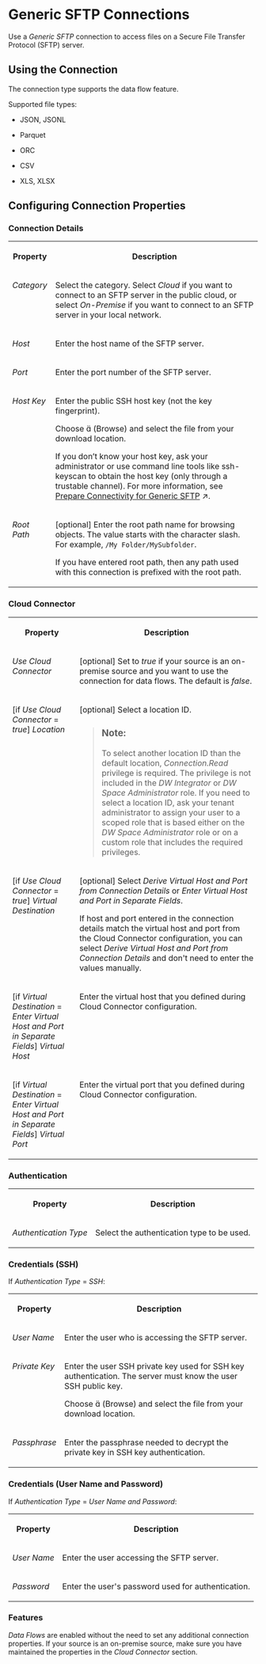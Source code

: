 <!-- loiob645de78a8374c24871ab6169be40d35 -->

<link rel="stylesheet" type="text/css" href="../css/sap-icons.css"/>

# Generic SFTP Connections

Use a *Generic SFTP* connection to access files on a Secure File Transfer Protocol \(SFTP\) server. 



<a name="loiob645de78a8374c24871ab6169be40d35__SFTP_usage"/>

## Using the Connection

The connection type supports the data flow feature.

Supported file types:

-   JSON, JSONL

-   Parquet

-   ORC

-   CSV

-   XLS, XLSX




<a name="loiob645de78a8374c24871ab6169be40d35__section_nrb_hcc_x4b"/>

## Configuring Connection Properties



### Connection Details


<table>
<tr>
<th valign="top">

Property

</th>
<th valign="top">

Description

</th>
</tr>
<tr>
<td valign="top">

*Category* 

</td>
<td valign="top">

Select the category. Select *Cloud* if you want to connect to an SFTP server in the public cloud, or select *On-Premise* if you want to connect to an SFTP server in your local network. 

</td>
</tr>
<tr>
<td valign="top">

*Host* 

</td>
<td valign="top">

Enter the host name of the SFTP server. 

</td>
</tr>
<tr>
<td valign="top">

*Port* 

</td>
<td valign="top">

Enter the port number of the SFTP server. 

</td>
</tr>
<tr>
<td valign="top">

*Host Key* 

</td>
<td valign="top">

Enter the public SSH host key \(not the key fingerprint\). 

Choose <span class="SAP-icons-V5"></span> \(Browse\) and select the file from your download location.

If you don’t know your host key, ask your administrator or use command line tools like ssh-keyscan to obtain the host key \(only through a trustable channel\). For more information, see [Prepare Connectivity for Generic SFTP](https://help.sap.com/viewer/935116dd7c324355803d4b85809cec97/DEV_CURRENT/en-US/5454a8cfdb9845a9b6c772d63b8e92ec.html "To create a Generic SFTP connection, the host's public key is required.") :arrow_upper_right:.

</td>
</tr>
<tr>
<td valign="top">

*Root Path*

</td>
<td valign="top">

\[optional\] Enter the root path name for browsing objects. The value starts with the character slash. For example, `/My Folder/MySubfolder`. 

If you have entered root path, then any path used with this connection is prefixed with the root path.

</td>
</tr>
</table>



### Cloud Connector


<table>
<tr>
<th valign="top">

Property

</th>
<th valign="top">

Description

</th>
</tr>
<tr>
<td valign="top">

*Use Cloud Connector* 

</td>
<td valign="top">

\[optional\] Set to *true* if your source is an on-premise source and you want to use the connection for data flows. The default is *false*. 

</td>
</tr>
<tr>
<td valign="top">

\[if *Use Cloud Connector* = *true*\] *Location* 

</td>
<td valign="top">

\[optional\] Select a location ID. 

> ### Note:  
> To select another location ID than the default location, *Connection.Read* privilege is required. The privilege is not included in the *DW Integrator* or *DW Space Administrator* role. If you need to select a location ID, ask your tenant administrator to assign your user to a scoped role that is based either on the *DW Space Administrator* role or on a custom role that includes the required privileges.



</td>
</tr>
<tr>
<td valign="top">

\[if *Use Cloud Connector* = *true*\] *Virtual Destination* 

</td>
<td valign="top">

\[optional\] Select *Derive Virtual Host and Port from Connection Details* or *Enter Virtual Host and Port in Separate Fields*. 

If host and port entered in the connection details match the virtual host and port from the Cloud Connector configuration, you can select *Derive Virtual Host and Port from Connection Details* and don't need to enter the values manually.

</td>
</tr>
<tr>
<td valign="top">

\[if *Virtual Destination* = *Enter Virtual Host and Port in Separate Fields*\] *Virtual Host* 

</td>
<td valign="top">

Enter the virtual host that you defined during Cloud Connector configuration. 

</td>
</tr>
<tr>
<td valign="top">

\[if *Virtual Destination* = *Enter Virtual Host and Port in Separate Fields*\] *Virtual Port* 

</td>
<td valign="top">

Enter the virtual port that you defined during Cloud Connector configuration. 

</td>
</tr>
</table>



### Authentication


<table>
<tr>
<th valign="top">

Property

</th>
<th valign="top">

Description

</th>
</tr>
<tr>
<td valign="top">

*Authentication Type*  

</td>
<td valign="top">

Select the authentication type to be used. 

</td>
</tr>
</table>



### Credentials \(SSH\)

If *Authentication Type* = *SSH*:


<table>
<tr>
<th valign="top">

Property

</th>
<th valign="top">

Description

</th>
</tr>
<tr>
<td valign="top">

*User Name*  

</td>
<td valign="top">

Enter the user who is accessing the SFTP server. 

</td>
</tr>
<tr>
<td valign="top">

*Private Key*  

</td>
<td valign="top">

Enter the user SSH private key used for SSH key authentication. The server must know the user SSH public key. 

Choose <span class="SAP-icons-V5"></span> \(Browse\) and select the file from your download location.

</td>
</tr>
<tr>
<td valign="top">

*Passphrase*  

</td>
<td valign="top">

Enter the passphrase needed to decrypt the private key in SSH key authentication. 

</td>
</tr>
</table>



### Credentials \(User Name and Password\)

If *Authentication Type* = *User Name and Password*:


<table>
<tr>
<th valign="top">

Property

</th>
<th valign="top">

Description

</th>
</tr>
<tr>
<td valign="top">

*User Name*  

</td>
<td valign="top">

Enter the user accessing the SFTP server. 

</td>
</tr>
<tr>
<td valign="top">

*Password*  

</td>
<td valign="top">

Enter the user's password used for authentication. 

</td>
</tr>
</table>



### Features

*Data Flows* are enabled without the need to set any additional connection properties. If your source is an on-premise source, make sure you have maintained the properties in the *Cloud Connector* section.

